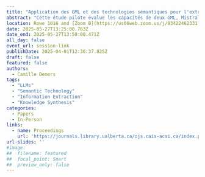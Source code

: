 ```yaml
---
title: "Application des GML et des technologies sémantiques pour l'extraction de données dans les revues de littérature : Une étude pilote en sciences de l'information"
abstract: "Cette étude pilote évalue les capacités de deux GML, Mistral Small 3.1 et GPT-4o mini, pour effectuer une extraction de données basée sur une ontologie pour supporter les revues de littérature en bibliothéconomie et sciences de l'information (BSI). Un échantillon de quatre revues systématiques publiées a été sélectionné comme données véridiques de base. Les publications à accès libre incluses dans ces revues (n = 47) ont été choisies comme entrées dans les modèles, pour qu'ils effectuent une extraction d'information sémantique en utilisant les catégories du Document sur les composantes de l'ontologie (DoCO). Ces résultats préliminaires soulignent les opportunités et les défis de l'utilisation de l'IA et des technologies sémantiques pour l'organisation des revues littéraires en sciences sociales."
location: Rowe 1016 and [Zoom B](https://us06web.zoom.us/j/83422462331?pwd=C3h8KTen5KKaTk2rPZkFhkrqRrmOv6.1)
date: 2025-05-27T13:25:00.763Z
date_end: 2025-05-27T13:50:00.471Z
all_day: false
event_url: session-link
publishDate: 2025-04-01T12:36:37.825Z
draft: false
featured: false
authors:
  - Camille Demers
tags:
  - "LLMs" 
  - "Semantic Technology" 
  - "Information Extraction"
  - "Knowledge Synthesis"
categories:
  - Papers
  - In-Person
links:
  - name: Proceedings
    url: 'https://journals.library.ualberta.ca/ojs.cais-acsi.ca/index.php/cais-asci/article/view/2020'
url-slides: ''
#image:
##  filename: featured
##  focal_point: Smart
##  preview_only: false
---
```

